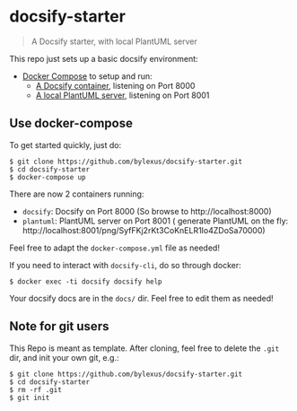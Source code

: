 # docsify-starter

> A Docsify starter, with local PlantUML server

This repo just sets up a basic docsify environment:

* [Docker Compose](https://docs.docker.com/compose/) to setup and run:
  * [A Docsify container](https://docsify.js.org/), listening on Port 8000
  * [A local PlantUML server](https://plantuml.com/), listening on Port 8001

## Use docker-compose

To get started quickly, just do:

```
$ git clone https://github.com/bylexus/docsify-starter.git
$ cd docsify-starter
$ docker-compose up
```

There are now 2 containers running:

* `docsify`: Docsify on Port 8000 (So browse to http://localhost:8000)
* `plantuml`: PlantUML server on Port 8001 ( generate PlantUML on the fly: http://localhost:8001/png/SyfFKj2rKt3CoKnELR1Io4ZDoSa70000)

Feel free to adapt the `docker-compose.yml` file as needed!

If you need to interact with `docsify-cli`, do so through docker:

```
$ docker exec -ti docsify docsify help
```

Your docsify docs are in the `docs/` dir. Feel free to edit them as needed!

## Note for git users

This Repo is meant as template. After cloning, feel free to delete the `.git` dir, and init your own git, e.g.:

```
$ git clone https://github.com/bylexus/docsify-starter.git
$ cd docsify-starter
$ rm -rf .git
$ git init
```
